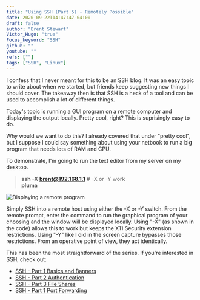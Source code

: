 ```yaml
---
title: "Using SSH (Part 5) - Remotely Possible"
date: 2020-09-22T14:47:47-04:00
draft: false
author: "Brent Stewart"
Victor_Hugo: "true"
Focus_keyword: "SSH"
github: ""
youtube: ""
refs: [""]
tags: ["SSH", "Linux"]
---
```


I confess that I never meant for this to be an SSH blog. It was an easy topic to write about when we started, but friends keep suggesting new things I should cover. The takeaway then is that SSH is a heck of a tool and can be used to accomplish a lot of different things.

Today's topic is running a GUI program on a remote computer and displaying the output locally. Pretty cool, right? This is suprisingly easy to do.

Why would we want to do this? I already covered that under "pretty cool", but I suppose I could say something about using your netbook to run a big program that needs lots of RAM and CPU.

To demonstrate, I'm going to run the text editor from my server on my desktop.

> **ssh -X brent@192.168.1.1** # -X or -Y work  
> **pluma**

![Displaying a remote program](/XRemote.png#center)

Simply SSH into a remote host using either the -X or -Y switch. From the remote prompt, enter the command to run the graphical program of your choosing and the window will be displayed locally. Using "-X" (as shown in the code) allows this to work but keeps the X11 Security extension restrictions. Using "-Y" like I did in the screen capture bypasses those restrictions. From an operative point of view, they act identically.

This has been the most straightforward of the series. If you're interested in SSH, check out:

- [SSH - Part 1 Basics and Banners](/using_ssh1)
- [SSH - Part 2 Authentication](/using_ssh2)
- [SSH - Part 3 File Shares](/using_ssh3)
- [SSH - Part 1 Port Forwarding](/using_ssh4)
